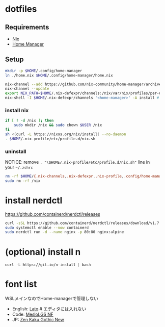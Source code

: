 # dotfiles

## Requirements

- [Nix](https://nixos.org/)
- [Home Manager](https://github.com/nix-community/home-manager)

## Setup

```bash
mkdir -p $HOME/.config/home-manager
ln ./home.nix $HOME/.config/home-manager/home.nix

nix-channel --add https://github.com/nix-community/home-manager/archive/release-23.11.tar.gz home-manager
nix-channel --update
export NIX_PATH=$HOME/.nix-defexpr/channels:/nix/var/nix/profiles/per-user/root/channels${NIX_PATH:+:$NIX_PATH}
nix-shell -I $HOME/.nix-defexpr/channels '<home-manager>' -A install # home-manager switch
```

### install nix

```bash
if [ ! -d /nix ]; then
    sudo mkdir /nix && sudo chown $USER /nix
fi
sh <(curl -L https://nixos.org/nix/install) --no-daemon
. $HOME/.nix-profile/etc/profile.d/nix.sh
```

### uninstall

NOTICE: remove `. "\$HOME/.nix-profile/etc/profile.d/nix.sh"` line in your `~/.zshrc`

```bash
rm -rf $HOME/{.nix-channels,.nix-defexpr,.nix-profile,.config/home-manager}
sudo rm -rf /nix
```

# install nerdctl

https://github.com/containerd/nerdctl/releases

```sh
curl -sSL https://github.com/containerd/nerdctl/releases/download/v1.7.2/nerdctl-full-1.7.2-linux-amd64.tar.gz | sudo tar Cxzv /usr/local/
sudo systemctl enable --now containerd
sudo nerdctl run -d --name nginx -p 80:80 nginx:alpine
```

# (optional) install n

```
curl -L https://git.io/n-install | bash
```

# font list

WSLメインなのでHome-managerで管理しない

- English: [Lato](https://fonts.google.com/specimen/Lato) # エディタには入れない
- Code: [MesloLGS NF](https://github.com/romkatv/powerlevel10k#fonts)
- JP: [Zen Kaku Gothic New](https://fonts.google.com/specimen/Zen+Kaku+Gothic+New)

